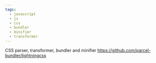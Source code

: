 ```yaml
---
tags:
  - javascript
  - js
  - css
  - bundler
  - minifier
  - transformer
---
```


CSS parser, transformer, bundler and minifier
https://github.com/parcel-bundler/lightningcss


